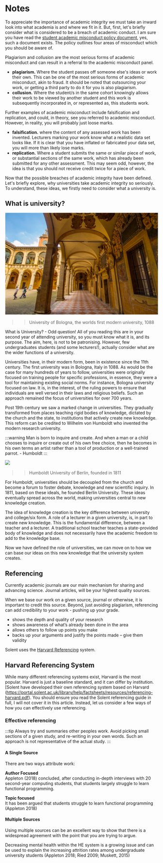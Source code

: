 
# Notes 

To appreciate the importance of academic integrity we must take an inward look into what academia is and where we fit in it. But, first, let's briefly consider what is considered to be a breach of academic conduct. I am sure you have read the [student academic misconduct policy document](http://portal.solent.ac.uk/documents/academic-services/academic-handbook/section-2/2l-student-academic-misconduct.pdf?t=1571046883839), yes, such a document exists.  The policy outlines four areas of misconduct which you should be aware of.

Plagiarism and collusion are the most serious forms of academic misconduct and can result in a referral to the academic misconduct panel.


- **plagiarism.** Where the student passes off someone else's ideas or work their own. This can be one of the most serious forms of academic misconduct, akin to fraud. It should be noted that outsourcing your work, or getting a third party to do it for you is also plagiarism. 
- **collusion.**  Where the student/s in the same cohort knowingly allows their work to be viewed by another student and this work is subsequently incorporated in, or represented as, this students work. 

Further examples of academic misconduct include falsification and replication, and  could, in theory, see you referred to academic misconduct. However, in reality, you will probably just loose marks. 

- **falsification.** where the content of any assessed work has been invented. Lecturers marking your work know what a realistic data set looks like. If it is clear that you have inflated or fabricated your data set, you will more than likely lose marks. 
-	**replication.** Where a student submits the same or similar piece of work, or substantial sections of the same work, which has already been submitted for any other assessment. This may seem odd, however, the idea is that you should not receive credit twice for a piece of work.

Now that the possible breaches of academic integrity have been defined. Let's briefly explore, why universities take academic integrity so seriously.  To understand, these ideas, we firstly need to consider what a university is. 

## What is university?



![](./assets/uni_bol.png)
>> University of Bologna, the worlds first modern university, 1088


What is University?  - Odd question! All of you reading this are in your second year of attending university, so you must know what it is, and its purpose.   The aim, here, is not to be patronising. However, few undergraduates students (and some lecturers!), actually consider what are the wider functions of a university. 

Universities have, in their modern form, been in existence since the 11th  century.  The first university was in Bologna, Italy in 1088.  As would be the case for many hundreds of years to follow, universities were originally focused on training people for specific professions, in essence, they were a tool for maintaining existing social norms. For instance, Bologna university focused on law. It is, in the interest, of the ruling powers to ensure that individuals are well versed in their laws and religious beliefs.  Such an approach remained the focus of universities for over 700 years.

Post 19th century we saw a marked change in universities. They gradually transformed from places teaching rigid bodies of knowledge, dictated by the church and the state, to institutions that actively create new knowledge. This reform can be credited to Wilhelm von Humboldt who invented the modern research university.
 
:::warning
Man is born to inquire and create. And when a man or a child chooses to inquire or create out of his own free choice, then he becomes in his own terms an artist rather than a tool of production or a well-trained parrot. - Humboldt
:::


![](./assets/humber.jpg)

>> Humboldt University of Berlin, founded in 1811

For Humboldt, universities should be decoupled from the church and become a forum to foster debate, knowledge and new scientific inquiry. In 1811,  based on these ideals, he founded Berlin University. These ideas eventually spread across the world, making universities central to new knowledge creation.

The idea of knowledge creation is the key difference between university and college/six form. A role of a lecturer in a given university, is, in part to create new knowledge. This is the fundamental difference, between a teacher and a lecturer.  A traditional school teacher teaches a state-provided body of knowledge and does not necessarily have the academic freedom to add to the knowledge base. 


Now we have defined the role of universities, we can move on to how we can base our ideas on this new knowledge that the university system creates.


## Referencing 

Currently academic journals are our main mechanism for sharing and advancing science.  Journal articles, will be your highest quality sources. 

When we base our work on a given source, journal or otherwise, it is important to credit this source.  Beyond, just avoiding plagiarism, referencing can add credibility to your work - pushing up your grade. 

- shows the depth and quality of your research  
- shows awareness of what’s already been done in the area
- allows others to follow up points you make
- backs up your arguments and justify the points made – give them validity

Solent uses the [Harvard Referencing](https://portal.solent.ac.uk/library/help/factsheets/resources/referencing-harvard.pdf) system. 


## Harvard Referencing System

While many different referencing systems exist, Harvard is the most popular.  Harvard is just a baseline standard, and it can differ by institution.  [Solent have developed their own referencing system based on Harvard (https://portal.solent.ac.uk/library/help/factsheets/resources/referencing-harvard.pdf).  You should ensure you read the Solent referencing guide in full, I will not cover it in this article. Instead, let us consider a few ways of how you can effectively use referencing.


### Effective referencing

:::tip
Always try and summaries other peoples work. Avoid picking small sections of a given study, and re-writing in your own words. Such an approach is not representative of the actual study.
:::

#### A Single Source 

There are two ways attribute work:

**Author Focused**  
Appleton (2018) concluded, after conducting in-depth interviews with 20  second-year computing students,  that students largely struggle to learn functional programming. 

**Topic focused**  
It has been argued that students struggle to learn functional programming (Appleton 2018)

#### Multiple Sources

Using multiple sources can be an excellent way to show that there is a widespread agreement with the point that you are trying to argue.

Decreasing mental health within the HE system is a growing issue and can be used to explain the increasing attrition rates among undergraduate university students (Appleton 2018; Ried 2009; Muskett, 2015)
